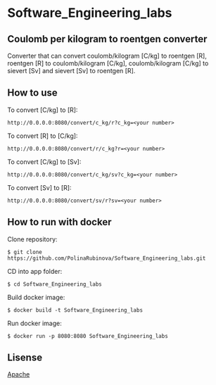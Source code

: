 # Software_Engineering_labs
## Coulomb per kilogram to roentgen converter

Converter that can convert coulomb/kilogram [C/kg] to roentgen [R], roentgen [R] to coulomb/kilogram [C/kg], coulomb/kilogram [C/kg] to sievert [Sv] and sievert [Sv] to roentgen [R].

## How to use

To convert [C/kg] to [R]:
``` 
http://0.0.0.0:8080/convert/c_kg/r?c_kg=<your number>
```
To convert [R] to [C/kg]:
``` 
http://0.0.0.0:8080/convert/r/c_kg?r=<your number>
```
To convert [C/kg] to [Sv]:
``` 
http://0.0.0.0:8080/convert/c_kg/sv?c_kg=<your number>
```
To convert [Sv] to [R]:
``` 
http://0.0.0.0:8080/convert/sv/r?sv=<your number>
```

## How to run with docker
Clone repository:
``` console
$ git clone https://github.com/PolinaRubinova/Software_Engineering_labs.git
```
CD into app folder:
``` console
$ cd Software_Engineering_labs
```
Build docker image:
``` console
$ docker build -t Software_Engineering_labs
```
Run docker image:
``` console
$ docker run -p 8080:8080 Software_Engineering_labs
```

## Lisense
[Apache](./LICENSE)